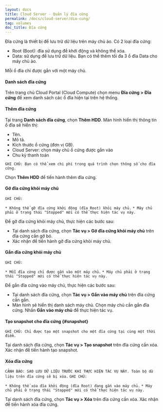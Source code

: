 ```yaml
---
layout: docs
title: Cloud Server - Quản lý đĩa cứng
permalink: /docs/cloud-server/dia-cung/
tag: volumes
doc_title: Đĩa cứng
---
```

Đĩa cứng là thiết bị để lưu trữ dữ liệu trên máy chủ ảo. Có 2 loại đĩa cứng:

- Root (Boot): đĩa sử dụng để khởi động và không thể xóa.
- Data: sử dụng để lưu trữ dữ liệu. Bạn có thể thêm tối đa 3 ổ đĩa Data cho máy chủ ảo.

Mỗi ổ đĩa chỉ được gắn với một máy chủ. 

#### Danh sách đĩa cứng
Trên trang chủ Cloud Portal (Cloud Compute) chọn menu **Đĩa cứng > Đĩa cứng** để xem danh sách các ổ đĩa hiện tại trên hệ thống.

#### Thêm đĩa cứng
Tại trang **Danh sách đĩa cứng**, chọn **Thêm HDD**. Màn hình hiển thị thông tin ổ đĩa sẽ hiển thị:

- Tên.
- Mô tả.
- Kích thước ổ cứng (đơn vị GB).
- Cloud Server: chọn máy chủ ổ cứng được gắn vào
- Chu kỳ thanh toán

```GHI CHÚ: Bạn có thể xem chi phí trong quá trình chọn thông số cho đĩa cứng.```

Chọn **Thêm HDD** để tiến hành thêm đĩa cứng.

#### Gỡ đĩa cứng khỏi máy chủ
```GHI CHÚ:```

```* Không thể gỡ đĩa cứng khởi động (đĩa Root) khỏi máy chủ.```
```* Máy chủ phải ở trạng thái "Stopped" mới có thể thực hiện tác vụ này.```

Để gỡ đĩa cứng khỏi máy chủ, thực hiện các bước sau:

- Tại danh sách đĩa cứng, chọn **Tác vụ > Gỡ đĩa cứng khỏi máy chủ** trên đĩa cứng cần gỡ bỏ.
- Xác nhận để tiến hành gỡ đĩa cứng khỏi máy chủ.

#### Gắn đĩa cứng khỏi máy chủ
```GHI CHÚ:```

```* Mỗi đĩa cứng chỉ được gắn vào một máy chủ.```
```* Máy chủ phải ở trạng thái "Stopped" mới có thể thực hiện tác vụ này.```

Để gắn đĩa cứng vào máy chủ, thực hiện các bước sau:

- Tại danh sách đĩa cứng, chọn **Tác vụ > Gắn vào máy chủ** trên đĩa cứng cần gắn.
- Màn hình sẽ hiển thị danh sách máy chủ. Chọn máy chủ cần gắn đĩa cứng. Nhấn **Gắn vào máy chủ** để thực hiện tác vụ.

#### Tạo snapshot cho đĩa cứng {#snapshot}

```GHI CHÚ: Chỉ được tạo một snapshot cho một đĩa cứng tại cùng một thời điểm.```

Tại danh sách đĩa cứng, chọn **Tác vụ > Tạo snapshot** trên đĩa cứng cần xóa. Xác nhận để tiến hành tạo snapshot.

#### Xóa đĩa cứng

```CẢNH BÁO: SAO LƯU DỮ LIỆU TRƯỚC KHI THỰC HIỆN TÁC VỤ NÀY. Toàn bộ dữ liệu trên đĩa cứng sẽ bị xóa.```
```GHI CHÚ:```

```* Không thể xóa đĩa khởi động (đĩa Root) đang gắn vào máy chủ.```
```* Máy chủ phải ở trạng thái "Stopped" mới có thể thực hiện tác vụ này.```

Tại danh sách đĩa cứng, chọn **Tác vụ > Xóa** trên đĩa cứng cần xóa. Xác nhận để tiến hành xóa đĩa cứng.